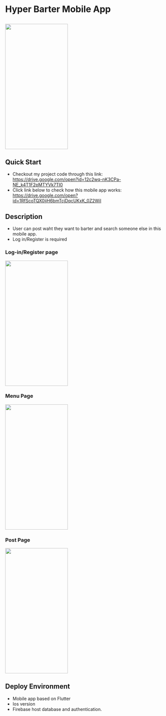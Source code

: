 # Hyper Barter Mobile App
## <img src= "https://github.com/NEU-GradStudents/final-project-Timi0109/blob/master/images/4791587771379_.pic.jpg" width="200" height="400"/>

## Quick Start
* Checkout my project code through this link: https://drive.google.com/open?id=12c2wq-nK3CPa-NE_k4T1F2pMTYVk7TI0
* Click link below to check how this mobile app works: https://drive.google.com/open?id=1RfScoTQX0ijH6bmTcjDqcUKxK_0Z2Wil


## Description 
* User can post waht they want to barter and search someone else in this mobile app.
* Log in/Register is required

### Log-in/Register page
 <img src= "https://github.com/NEU-GradStudents/final-project-Timi0109/blob/master/images/4801587771816_.pic.jpg" width="200" height="400"/>

### Menu Page
<img src = "https://github.com/NEU-GradStudents/final-project-Timi0109/blob/master/images/4821587771860_.pic_hd.jpg" width="200" height="400" />


### Post Page
<img src = "https://github.com/NEU-GradStudents/final-project-Timi0109/blob/master/images/4841587771903_.pic_hd.jpg" width="200" height="400"/>


## Deploy Environment
* Mobile app based on Flutter
* Ios version
* Firebase host database and authentication.

